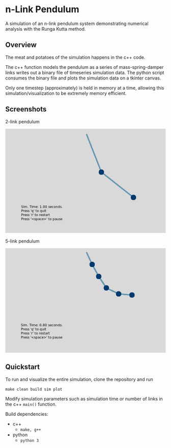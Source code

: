 # n-Link Pendulum

A simulation of an n-link pendulum system demonstrating numerical analysis with the Runga Kutta method.

## Overview

The meat and potatoes of the simulation happens in the c++ code.

The c++ function models the pendulum as a series of mass-spring-damper links writes out a binary file of timeseries simulation data. The python script consumes the binary file and plots the simulation data on a tkinter canvas.

Only one timestep (approximately) is held in memory at a time, allowing this simulation/visualization to be extremely memory efficient.

## Screenshots

2-link pendulum

![Image of 2-link pendulum](img/2-link.png)

5-link pendulum

![Image of 5-link pendulum](img/5-link.png)

## Quickstart

To run and visualize the entire simulation, clone the repository and run
```console
make clean build sim plot
```

Modify simulation parameters such as simulation time or number of links in the c++ `main()` function.

Build dependencies:
  - c++
     - `make, g++`
  - python
    - `python 3`
